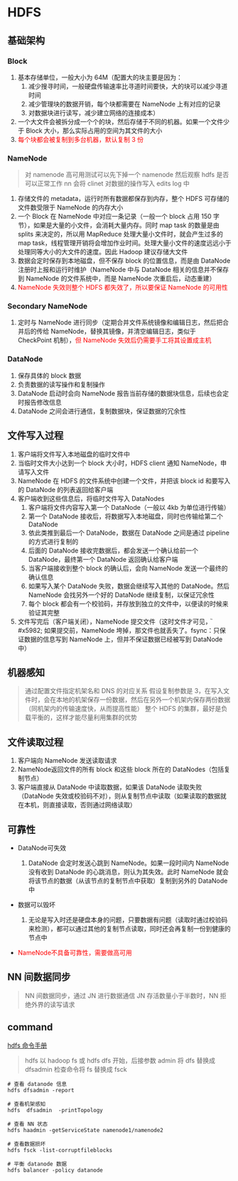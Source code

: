 # HDFS

## 基础架构

### Block

1. 基本存储单位，一般大小为 64M（配置大的块主要是因为：
   1. 减少搜寻时间，一般硬盘传输速率比寻道时间要快，大的块可以减少寻道时间
   2. 减少管理块的数据开销，每个块都需要在 NameNode 上有对应的记录
   3. 对数据块进行读写，减少建立网络的连接成本）
2. 一个大文件会被拆分成一个个的块，然后存储于不同的机器。如果一个文件少于 Block 大小，那么实际占用的空间为其文件的大小
3. <font color=red>每个块都会被复制到多台机器，默认复制 3 份</font>

### NameNode

> 对 namenode 高可用测试可以先下掉一个 namenode 然后观察 hdfs 是否可以正常工作
> nn 会将 clinet 对数据的操作写入 edits log 中

1. 存储文件的 metadata，运行时所有数据都保存到内存，整个 HDFS 可存储的文件数受限于 NameNode 的内存大小
2. 一个 Block 在 NameNode 中对应一条记录（一般一个 block 占用 150 字节），如果是大量的小文件，会消耗大量内存。同时 map task 的数量是由 splits 来决定的，所以用 MapReduce 处理大量小文件时，就会产生过多的 map task，线程管理开销将会增加作业时间。处理大量小文件的速度远远小于处理同等大小的大文件的速度。因此 Hadoop 建议存储大文件
3. 数据会定时保存到本地磁盘，但不保存 block 的位置信息，而是由 DataNode 注册时上报和运行时维护（NameNode 中与 DataNode 相关的信息并不保存到 NameNode 的文件系统中，而是 NameNode 次重启后，动态重建）
4. <font color=red>NameNode 失效则整个 HDFS 都失效了，所以要保证 NameNode 的可用性</font>

### Secondary NameNode

1. 定时与 NameNode 进行同步（定期合并文件系统镜像和编辑日志，然后把合并后的传给 NameNode，替换其镜像，并清空编辑日志，类似于 CheckPoint 机制），<font color=red>但 NameNode 失效后仍需要手工将其设置成主机</font>

### DataNode

1. 保存具体的 block 数据
2. 负责数据的读写操作和复制操作
3. DataNode 启动时会向 NameNode 报告当前存储的数据块信息，后续也会定时报告修改信息
4. DataNode 之间会进行通信，复制数据块，保证数据的冗余性

## 文件写入过程

1. 客户端将文件写入本地磁盘的临时文件中
2. 当临时文件大小达到一个 block 大小时，HDFS client 通知 NameNode，申请写入文件
3. NameNode 在 HDFS 的文件系统中创建一个文件，并把该 block id 和要写入的 DataNode 的列表返回给客户端
4. 客户端收到这些信息后，将临时文件写入 DataNodes
   1. 客户端将文件内容写入第一个 DataNode（一般以 4kb 为单位进行传输）
   2. 第一个 DataNode 接收后，将数据写入本地磁盘，同时也传输给第二个 DataNode
   3. 依此类推到最后一个 DataNode，数据在 DataNode 之间是通过 pipeline 的方式进行复制的
   4. 后面的 DataNode 接收完数据后，都会发送一个确认给前一个 DataNode，最终第一个 DataNode 返回确认给客户端
   5. 当客户端接收到整个 block 的确认后，会向 NameNode 发送一个最终的确认信息
   6. 如果写入某个 DataNode 失败，数据会继续写入其他的 DataNode。然后 NameNode 会找另外一个好的 DataNode 继续复制，以保证冗余性
   7. 每个 block 都会有一个校验码，并存放到独立的文件中，以便读的时候来验证其完整
5. 文件写完后（客户端关闭），NameNode 提交文件（这时文件才可见，֘#x5982; 如果提交前，NameNode 垮掉，那文件也就丢失了。fsync：只保证数据的信息写到 NameNode 上，但并不保证数据已经被写到 DataNode 中）

## 机器感知

> 通过配置文件指定机架名和 DNS 的对应关系
> 假设复制参数是 3，在写入文件时，会在本地的机架保存一份数据，然后在另外一个机架内保存两份数据（同机架内的传输速度快，从而提高性能）
> 整个 HDFS 的集群，最好是负载平衡的，这样才能尽量利用集群的优势

## 文件读取过程

1. 客户端向 NameNode 发送读取请求
2. NameNode返回文件的所有 block 和这些 block 所在的 DataNodes（包括复制节点）
3. 客户端直接从 DataNode 中读取数据，如果该 DataNode 读取失败（DataNode 失效或校验码不对），则从复制节点中读取（如果读取的数据就在本机，则直接读取，否则通过网络读取）

## 可靠性

- DataNode可失效
  1. DataNode 会定时发送心跳到 NameNode。如果一段时间内 NameNode 没有收到 DataNode 的心跳消息，则认为其失效。此时 NameNode 就会将该节点的数据（从该节点的复制节点中获取）复制到另外的 DataNode 中

- 数据可以毁坏
  1. 无论是写入时还是硬盘本身的问题，只要数据有问题（读取时通过校验码来检测），都可以通过其他的复制节点读取，同时还会再复制一份到健康的节点中

- <font color=red> NameNode不具备可靠性，需要做高可用</font>

## NN 间数据同步

> NN 间数据同步，通过 JN 进行数据通信
> JN 存活数量小于半数时，NN 拒绝外界的读写请求

## command

[hdfs 命令手册](http://hadoop.apache.org/docs/r1.0.4/cn/commands_manual.html)

> hdfs 以 hadoop fs 或 hdfs dfs 开始，后接参数
> admin 将 dfs 替换成 dfsadmin
> 检查命令将 fs 替换成 fsck

```shell
# 查看 datanode 信息
hdfs dfsadmin -report

# 查看机架感知
hdfs  dfsadmin  -printTopology

# 查看 NN 状态
hdfs haadmin -getServiceState namenode1/namenode2

# 查看数据损坏
hdfs fsck -list-corruptfileblocks

# 平衡 datanode 数据
hdfs balancer -policy datanode
```
